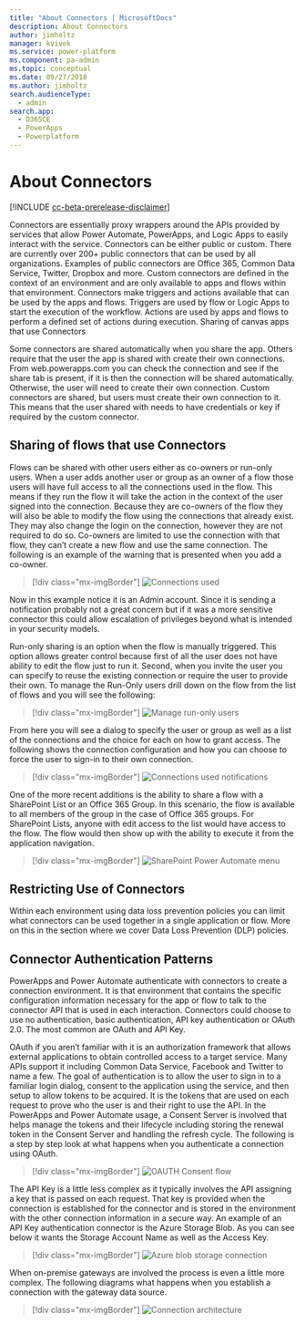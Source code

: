 ```yaml
---
title: "About Connectors | MicrosoftDocs"
description: About Connectors
author: jimholtz
manager: kvivek
ms.service: power-platform
ms.component: pa-admin
ms.topic: conceptual
ms.date: 09/27/2018
ms.author: jimholtz
search.audienceType: 
  - admin
search.app: 
  - D365CE
  - PowerApps
  - Powerplatform
---
```

# About Connectors

[!INCLUDE [cc-beta-prerelease-disclaimer](../includes/cc-beta-prerelease-disclaimer.md)]

Connectors are essentially proxy wrappers around the APIs provided by services that allow Power Automate, PowerApps, and Logic Apps to easily interact with the service. Connectors can be either public or custom. There are currently over 200+ public connectors that can be used by all organizations. Examples of public connectors are Office 365, Common Data Service, Twitter, Dropbox and more. Custom connectors are defined in the context of an environment and are only available to apps and flows within that environment. Connectors make triggers and actions available that can be used by the apps and flows. Triggers are used by flow or Logic Apps to start the execution of the workflow. Actions are used by apps and flows to perform a defined set of actions during execution.
Sharing of canvas apps that use Connectors

Some connectors are shared automatically when you share the app. Others require that the user the app is shared with create their own connections. From web.powerapps.com you can check the connection and see if the share tab is present, if it is then the connection will be shared automatically. Otherwise, the user will need to create their own connection. Custom connectors are shared, but users must create their own connection to it. This means that the user shared with needs to have credentials or key if required by the custom connector.

## Sharing of flows that use Connectors

Flows can be shared with other users either as co-owners or run-only users. When a user adds another user or group as an owner of a flow those users will have full access to all the connections used in the flow. This means if they run the flow it will take the action in the context of the user signed into the connection. Because they are co-owners of the flow they will also be able to modify the flow using the connections that already exist. They may also change the login on the connection, however they are not required to do so. Co-owners are limited to use the connection with that flow, they can’t create a new flow and use the same connection. The following is an example of the warning that is presented when you add a co-owner.

> [!div class="mx-imgBorder"] 
> ![](media/connections-used.png "Connections used")

Now in this example notice it is an Admin account. Since it is sending a notification probably not a great concern but if it was a more sensitive connector this could allow escalation of privileges beyond what is intended in your security models.

Run-only sharing is an option when the flow is manually triggered. This option allows greater control because first of all the user does not have ability to edit the flow just to run it. Second, when you invite the user you can specify to reuse the existing connection or require the user to provide their own. To manage the Run-Only users drill down on the flow from the list of flows and you will see the following:

> [!div class="mx-imgBorder"] 
> ![](media/manage-run-only-users.png "Manage run-only users")

From here you will see a dialog to specify the user or group as well as a list of the connections and the choice for each on how to grant access. The following shows the connection configuration and how you can choose to force the user to sign-in to their own connection.

> [!div class="mx-imgBorder"] 
> ![](media/connections-used-notifications.png "Connections used notifications")


One of the more recent additions is the ability to share a flow with a SharePoint List or an Office 365 Group. In this scenario, the flow is available to all members of the group in the case of Office 365 groups. For SharePoint Lists, anyone with edit access to the list would have access to the flow. The flow would then show up with the ability to execute it from the application navigation.

> [!div class="mx-imgBorder"] 
> ![](media/sharepoint-flow-menu.png "SharePoint Power Automate menu")

## Restricting Use of Connectors

Within each environment using data loss prevention policies you can limit what connectors can be used together in a single application or flow. More on this in the section where we cover Data Loss Prevention (DLP) policies.

## Connector Authentication Patterns

PowerApps and Power Automate authenticate with connectors to create a connection environment. It is that environment that contains the specific configuration information necessary for the app or flow to talk to the connector API that is used in each interaction. Connectors could choose to use no authentication, basic authentication, API key authentication or OAuth 2.0. The most common are OAuth and API Key.

OAuth if you aren’t familiar with it is an authorization framework that allows external applications to obtain controlled access to a target service. Many APIs support it including Common Data Service, Facebook and Twitter to name a few. The goal of authentication is to allow the user to sign in to a familiar login dialog, consent to the application using the service, and then setup to allow tokens to be acquired. It is the tokens that are used on each request to prove who the user is and their right to use the API. In the PowerApps and Power Automate usage, a Consent Server is involved that helps manage the tokens and their lifecycle including storing the renewal token in the Consent Server and handling the refresh cycle. The following is a step by step look at what happens when you authenticate a connection using OAuth.

> [!div class="mx-imgBorder"] 
> ![](media/oauth-consent-flow.png "OAUTH Consent flow")


The API Key is a little less complex as it typically involves the API assigning a key that is passed on each request. That key is provided when the connection is established for the connector and is stored in the environment with the other connection information in a secure way. An example of an API Key authentication connector is the Azure Storage Blob. As you can see below it wants the Storage Account Name as well as the Access Key.

> [!div class="mx-imgBorder"] 
> ![](media/azure-blob-storage-connection.png "Azure blob storage connection")


When on-premise gateways are involved the process is even a little more complex. The following diagrams what happens when you establish a connection with the gateway data source.

> [!div class="mx-imgBorder"] 
> ![](media/architecture-connections.png "Connection architecture")
